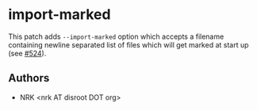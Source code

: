 # import-marked

This patch adds `--import-marked` option which accepts a filename containing
newline separated list of files which will get marked at start up (see
[#524][]).

[#524]: https://codeberg.org/nsxiv/nsxiv/issues/524

## Authors

* NRK \<nrk AT disroot DOT org>
